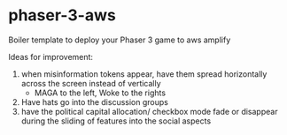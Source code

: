 # phaser-3-aws
Boiler template to deploy your Phaser 3 game to aws amplify

Ideas for improvement:
1) when misinformation tokens appear, have them spread horizontally across the screen instead of vertically
    - MAGA to the left, Woke to the rights
2) Have hats go into the discussion groups
3) have the political capital allocation/ checkbox mode fade or disappear during the sliding of features into the social aspects
